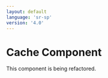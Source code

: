 ```yaml
---
layout: default
language: 'sr-sp'
version: '4.0'
---
```


# Cache Component

This component is being refactored.